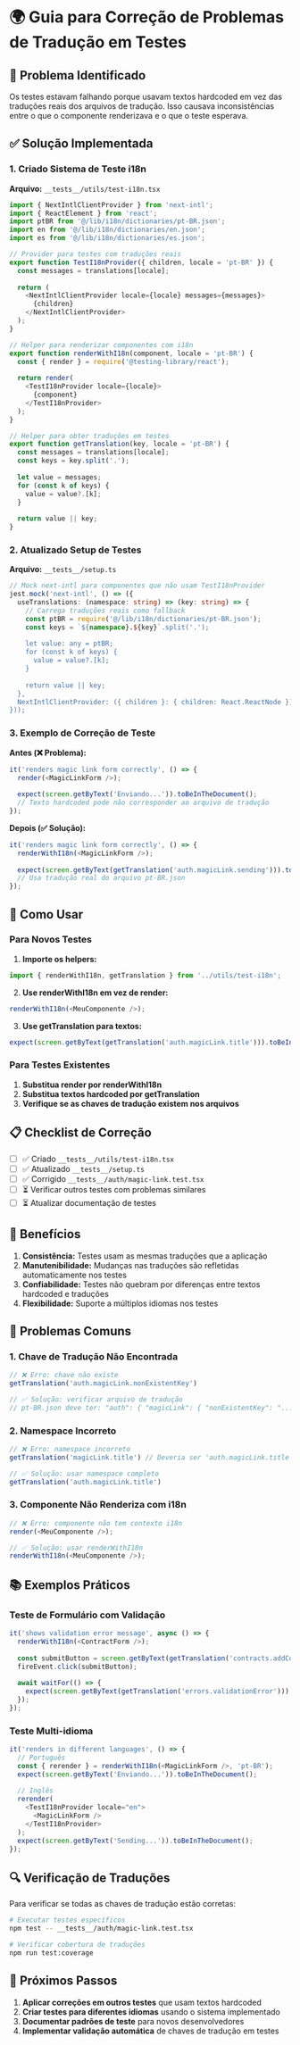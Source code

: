 # 🌍 Guia para Correção de Problemas de Tradução em Testes

## 🐛 Problema Identificado

Os testes estavam falhando porque usavam textos hardcoded em vez das traduções reais dos arquivos de tradução. Isso causava inconsistências entre o que o componente renderizava e o que o teste esperava.

## ✅ Solução Implementada

### 1. Criado Sistema de Teste i18n

**Arquivo:** `__tests__/utils/test-i18n.tsx`

```typescript
import { NextIntlClientProvider } from 'next-intl';
import { ReactElement } from 'react';
import ptBR from '@/lib/i18n/dictionaries/pt-BR.json';
import en from '@/lib/i18n/dictionaries/en.json';
import es from '@/lib/i18n/dictionaries/es.json';

// Provider para testes com traduções reais
export function TestI18nProvider({ children, locale = 'pt-BR' }) {
  const messages = translations[locale];
  
  return (
    <NextIntlClientProvider locale={locale} messages={messages}>
      {children}
    </NextIntlClientProvider>
  );
}

// Helper para renderizar componentes com i18n
export function renderWithI18n(component, locale = 'pt-BR') {
  const { render } = require('@testing-library/react');
  
  return render(
    <TestI18nProvider locale={locale}>
      {component}
    </TestI18nProvider>
  );
}

// Helper para obter traduções em testes
export function getTranslation(key, locale = 'pt-BR') {
  const messages = translations[locale];
  const keys = key.split('.');
  
  let value = messages;
  for (const k of keys) {
    value = value?.[k];
  }
  
  return value || key;
}
```

### 2. Atualizado Setup de Testes

**Arquivo:** `__tests__/setup.ts`

```typescript
// Mock next-intl para componentes que não usam TestI18nProvider
jest.mock('next-intl', () => ({
  useTranslations: (namespace: string) => (key: string) => {
    // Carrega traduções reais como fallback
    const ptBR = require('@/lib/i18n/dictionaries/pt-BR.json');
    const keys = `${namespace}.${key}`.split('.');
    
    let value: any = ptBR;
    for (const k of keys) {
      value = value?.[k];
    }
    
    return value || key;
  },
  NextIntlClientProvider: ({ children }: { children: React.ReactNode }) => children,
}));
```

### 3. Exemplo de Correção de Teste

**Antes (❌ Problema):**
```typescript
it('renders magic link form correctly', () => {
  render(<MagicLinkForm />);
  
  expect(screen.getByText('Enviando...')).toBeInTheDocument();
  // Texto hardcoded pode não corresponder ao arquivo de tradução
});
```

**Depois (✅ Solução):**
```typescript
it('renders magic link form correctly', () => {
  renderWithI18n(<MagicLinkForm />);
  
  expect(screen.getByText(getTranslation('auth.magicLink.sending'))).toBeInTheDocument();
  // Usa tradução real do arquivo pt-BR.json
});
```

## 🔧 Como Usar

### Para Novos Testes

1. **Importe os helpers:**
```typescript
import { renderWithI18n, getTranslation } from '../utils/test-i18n';
```

2. **Use renderWithI18n em vez de render:**
```typescript
renderWithI18n(<MeuComponente />);
```

3. **Use getTranslation para textos:**
```typescript
expect(screen.getByText(getTranslation('auth.magicLink.title'))).toBeInTheDocument();
```

### Para Testes Existentes

1. **Substitua render por renderWithI18n**
2. **Substitua textos hardcoded por getTranslation**
3. **Verifique se as chaves de tradução existem nos arquivos**

## 📋 Checklist de Correção

- [ ] ✅ Criado `__tests__/utils/test-i18n.tsx`
- [ ] ✅ Atualizado `__tests__/setup.ts`
- [ ] ✅ Corrigido `__tests__/auth/magic-link.test.tsx`
- [ ] ⏳ Verificar outros testes com problemas similares
- [ ] ⏳ Atualizar documentação de testes

## 🎯 Benefícios

1. **Consistência:** Testes usam as mesmas traduções que a aplicação
2. **Manutenibilidade:** Mudanças nas traduções são refletidas automaticamente nos testes
3. **Confiabilidade:** Testes não quebram por diferenças entre textos hardcoded e traduções
4. **Flexibilidade:** Suporte a múltiplos idiomas nos testes

## 🚨 Problemas Comuns

### 1. Chave de Tradução Não Encontrada
```typescript
// ❌ Erro: chave não existe
getTranslation('auth.magicLink.nonExistentKey')

// ✅ Solução: verificar arquivo de tradução
// pt-BR.json deve ter: "auth": { "magicLink": { "nonExistentKey": "..." } }
```

### 2. Namespace Incorreto
```typescript
// ❌ Erro: namespace incorreto
getTranslation('magicLink.title') // Deveria ser 'auth.magicLink.title'

// ✅ Solução: usar namespace completo
getTranslation('auth.magicLink.title')
```

### 3. Componente Não Renderiza com i18n
```typescript
// ❌ Erro: componente não tem contexto i18n
render(<MeuComponente />);

// ✅ Solução: usar renderWithI18n
renderWithI18n(<MeuComponente />);
```

## 📚 Exemplos Práticos

### Teste de Formulário com Validação
```typescript
it('shows validation error message', async () => {
  renderWithI18n(<ContractForm />);
  
  const submitButton = screen.getByText(getTranslation('contracts.addContract'));
  fireEvent.click(submitButton);
  
  await waitFor(() => {
    expect(screen.getByText(getTranslation('errors.validationError'))).toBeInTheDocument();
  });
});
```

### Teste Multi-idioma
```typescript
it('renders in different languages', () => {
  // Português
  const { rerender } = renderWithI18n(<MagicLinkForm />, 'pt-BR');
  expect(screen.getByText('Enviando...')).toBeInTheDocument();
  
  // Inglês
  rerender(
    <TestI18nProvider locale="en">
      <MagicLinkForm />
    </TestI18nProvider>
  );
  expect(screen.getByText('Sending...')).toBeInTheDocument();
});
```

## 🔍 Verificação de Traduções

Para verificar se todas as chaves de tradução estão corretas:

```bash
# Executar testes específicos
npm test -- __tests__/auth/magic-link.test.tsx

# Verificar cobertura de traduções
npm run test:coverage
```

## 📝 Próximos Passos

1. **Aplicar correções em outros testes** que usam textos hardcoded
2. **Criar testes para diferentes idiomas** usando o sistema implementado
3. **Documentar padrões de teste** para novos desenvolvedores
4. **Implementar validação automática** de chaves de tradução em testes
